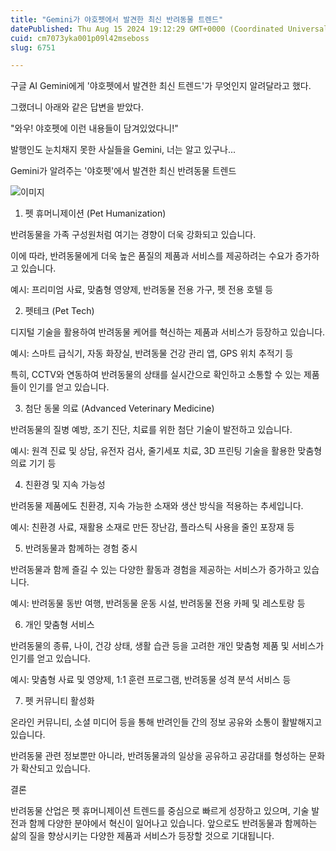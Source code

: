 ```yaml
---
title: "Gemini가 야호펫에서 발견한 최신 반려동물 트렌드"
datePublished: Thu Aug 15 2024 19:12:29 GMT+0000 (Coordinated Universal Time)
cuid: cm7073yka001p09l42mseboss
slug: 6751

---
```



구글 AI Gemini에게 '야호펫에서 발견한 최신 트렌드'가 무엇인지 알려달라고 했다.

그랬더니 아래와 같은 답변을 받았다.

"와우! 야호펫에 이런 내용들이 담겨있었다니!"

발행인도 눈치채지 못한 사실들을 Gemini, 너는 알고 있구나...

Gemini가 알려주는 '야호펫'에서 발견한 최신 반려동물 트렌드

![이미지](https://cdn.hashnode.com/res/hashnode/image/upload/v1739261027504/dfeb0c9f-29f3-4231-94bf-f86ec9d78558.png)

1. 펫 휴머니제이션 (Pet Humanization)

반려동물을 가족 구성원처럼 여기는 경향이 더욱 강화되고 있습니다.

이에 따라, 반려동물에게 더욱 높은 품질의 제품과 서비스를 제공하려는 수요가 증가하고 있습니다.

예시: 프리미엄 사료, 맞춤형 영양제, 반려동물 전용 가구, 펫 전용 호텔 등

2. 펫테크 (Pet Tech)

디지털 기술을 활용하여 반려동물 케어를 혁신하는 제품과 서비스가 등장하고 있습니다.

예시: 스마트 급식기, 자동 화장실, 반려동물 건강 관리 앱, GPS 위치 추적기 등

특히, CCTV와 연동하여 반려동물의 상태를 실시간으로 확인하고 소통할 수 있는 제품들이 인기를 얻고 있습니다.

3. 첨단 동물 의료 (Advanced Veterinary Medicine)

반려동물의 질병 예방, 조기 진단, 치료를 위한 첨단 기술이 발전하고 있습니다.

예시: 원격 진료 및 상담, 유전자 검사, 줄기세포 치료, 3D 프린팅 기술을 활용한 맞춤형 의료 기기 등

4. 친환경 및 지속 가능성

반려동물 제품에도 친환경, 지속 가능한 소재와 생산 방식을 적용하는 추세입니다.

예시: 친환경 사료, 재활용 소재로 만든 장난감, 플라스틱 사용을 줄인 포장재 등

5. 반려동물과 함께하는 경험 중시

반려동물과 함께 즐길 수 있는 다양한 활동과 경험을 제공하는 서비스가 증가하고 있습니다.

예시: 반려동물 동반 여행, 반려동물 운동 시설, 반려동물 전용 카페 및 레스토랑 등

6. 개인 맞춤형 서비스

반려동물의 종류, 나이, 건강 상태, 생활 습관 등을 고려한 개인 맞춤형 제품 및 서비스가 인기를 얻고 있습니다.

예시: 맞춤형 사료 및 영양제, 1:1 훈련 프로그램, 반려동물 성격 분석 서비스 등

7. 펫 커뮤니티 활성화

온라인 커뮤니티, 소셜 미디어 등을 통해 반려인들 간의 정보 공유와 소통이 활발해지고 있습니다.

반려동물 관련 정보뿐만 아니라, 반려동물과의 일상을 공유하고 공감대를 형성하는 문화가 확산되고 있습니다.

결론

반려동물 산업은 펫 휴머니제이션 트렌드를 중심으로 빠르게 성장하고 있으며, 기술 발전과 함께 다양한 분야에서 혁신이 일어나고 있습니다. 앞으로도 반려동물과 함께하는 삶의 질을 향상시키는 다양한 제품과 서비스가 등장할 것으로 기대됩니다.